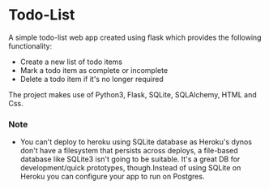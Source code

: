 # Todo-List

A simple todo-list web app created using flask which provides the following functionality:  

- Create a new list of todo items  
- Mark a todo item as complete or incomplete    
- Delete a todo item if it's no longer required

The project makes use of Python3, Flask, SQLite, SQLAlchemy, HTML and Css.

### Note
- You can't deploy to heroku using SQLite database as Heroku's dynos don't have a filesystem that persists across deploys, a file-based database like SQLite3 isn't going to be suitable. It's a great DB for development/quick prototypes, though.Instead of using SQLite on Heroku you can configure your app to run on Postgres.

